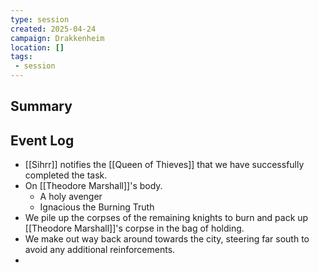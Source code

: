 ```yaml
---
type: session
created: 2025-04-24
campaign: Drakkenheim
location: []
tags:
 - session
---
```


## Summary

## Event Log

- [[Sihrr]] notifies the [[Queen of Thieves]] that we have successfully completed the task.
- On [[Theodore Marshall]]'s body.
	- A holy avenger
	- Ignacious the Burning Truth
- We pile up the corpses of the remaining knights to burn and pack up [[Theodore Marshall]]'s corpse in the bag of holding.
- We make out way back around towards the city, steering far south to avoid any additional reinforcements.
- 



